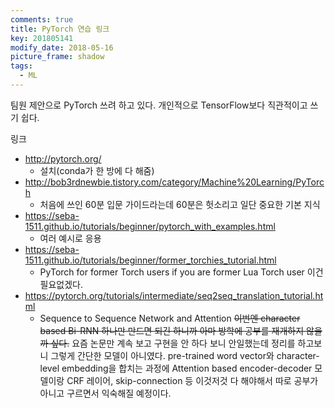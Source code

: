 ```yaml
---
comments: true
title: PyTorch 연습 링크
key: 201805141
modify_date: 2018-05-16
picture_frame: shadow
tags:
  - ML
---
```


팀원 제안으로 PyTorch 쓰려 하고 있다. 개인적으로 TensorFlow보다 직관적이고 쓰기 쉽다.

<!--more-->

링크

- http://pytorch.org/
  - 설치(conda가 한 방에 다 해줌)
- http://bob3rdnewbie.tistory.com/category/Machine%20Learning/PyTorch
  - 처음에 쓰인 60분 입문 가이드라는데 60분은 헛소리고 일단 중요한 기본 지식
- https://seba-1511.github.io/tutorials/beginner/pytorch_with_examples.html
  - 여러 예시로 응용
- https://seba-1511.github.io/tutorials/beginner/former_torchies_tutorial.html
  - PyTorch for former Torch users if you are former Lua Torch user 이건 필요없겠다.
- https://pytorch.org/tutorials/intermediate/seq2seq_translation_tutorial.html
  - Sequence to Sequence Network and Attention
~~이번엔 character based Bi-RNN 하나만 만드면 되긴 하니까 아마 방학에 공부를 재개하지 않을까 싶다.~~
요즘 논문만 계속 보고 구현을 안 하다 보니 안일했는데 정리를 하고보니 그렇게 간단한 모델이 아니였다. pre-trained word vector와 character-level
embedding을 합치는 과정에 Attention based encoder-decoder 모델이랑 CRF 레이어, skip-connection
등 이것저것 다 해야해서 따로 공부가 아니고 구르면서 익숙해질 예정이다.
